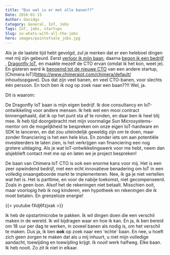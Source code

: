 ```yaml
---
title: "Dus wat is er met alle banen??"
Date: 2016-01-15
Author: davidgs
Category: General, IoT, Jobs
Tags: IoT, jobs, startups
Slug: so-whats-with-all-the-jobs
hero: images/pointofsale_jobs.jpg
---
```


Als je de laatste tijd hebt gevolgd, zul je merken dat er een heleboel dingen met mij zijn gebeurd. Eerst [verloor ik mijn baan](/posts/work/a-shock-to-the-system/), daarna [begon ik een bedrijf](/posts/work/gulp-im-really-doing-this/) , [Dragonfly IoT](https://dragonflyiot.com/), en maakte mezelf de CTO ervan (omdat ik het kon, weet je). En gisteren werd ik [benoemd tot de nieuwe CTO](https://www.chimeraiot.com/chimera/default/leadership) van een andere startup, [Chimera IoT](https://www.chimeraiot.com/chimera/default/ inhoudsopgave). Dus dat zijn veel banen, en veel CTO-banen, voor slechts één persoon. En toch ben ik *nog* op zoek naar een baan??!! Wel, ja.

Dit is waarom:

De Dragonfly IoT baan is mijn eigen bedrijf. Ik doe consultancy en IoT-ontwikkeling voor andere mensen. Ik heb wel een mooi contract binnengehaald, dat ik op het punt sta af te ronden, en daar ben ik heel blij mee. Ik heb tijd doorgebracht met mijn voormalige Sun Microsystems-mentor om de mogelijkheid te bespreken om onze eigen IoT-hardware en SDK te lanceren, en dat zou uiteindelijk geweldig zijn om te doen, maar zonder financiering is het een hele klus. En zonder iets om aan potentiële investeerders te laten zien, is het verkrijgen van financiering een nog grotere uitdaging. Als je wat IoT-ontwikkelingswerk voor me hebt, neem dan alsjeblieft contact met me op en laten we je project bespreken!

De baan van Chimera IoT CTO is ook een enorme kans voor mij. Het is een zeer opwindend bedrijf, met een echt innovatieve benadering om IoT in een volledig onaangeboorde markt te implementeren. Nee, ik ga je niet vertellen wat het is. Het is parttime, en voor de nabije toekomst, niet gecompenseerd. Zoals in geen loon. Alsof het de rekeningen niet betaalt. Misschien ooit, maar voorlopig heb ik nog kinderen, een hypotheek en rekeningen die ik moet betalen. En grenzeloze energie!

{{< youtube fXdj6fzjxak >}}

Ik heb de opstartmicrobe te pakken. Ik wil dingen doen die een verschil maken in de wereld. Ik wil bijdragen waar en hoe ik kan. En ja, ik ben bereid om 18 uur per dag te werken, in zoveel banen als nodig is, om het verschil te maken. Dus ja, ik ben **ook** op zoek naar een 'echte' baan. En nee, u hoeft zich geen zorgen te maken dat als u mij inhuurt, u niet mijn volledige aandacht, toewijding en toewijding krijgt. Ik *nooit* werk halfweg. Elke baan. Ik heb nooit. Zo zit ik niet in elkaar.
